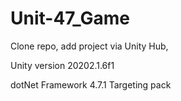# Unit-47_Game

Clone repo, add project via Unity Hub,

Unity version 20202.1.6f1

dotNet Framework 4.7.1 Targeting pack
